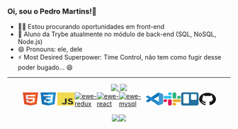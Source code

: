 ### Oi, sou o Pedro Martins!👋

- 👨‍💻 Estou procurando oportunidades em front-end 
- 📖 Aluno da Trybe atualmente no módulo de back-end (SQL, NoSQL, Node.js)
- 😄 Pronouns: ele, dele
- ⚡ Most Desired Superpower: Time Control, não tem como fugir desse poder bugado... 😄
<hr>
<div style="display: flex; justify-content: center">
  <link rel="stylesheet" href="https://cdn.jsdelivr.net/gh/devicons/devicon@v2.13.0/devicon.min.css">
  <a href="https://github.com/martinsph">
  <img height="160em" src="https://github-readme-stats.vercel.app/api?username=martinsph&show_icons=true&theme=tokyonight&include_all_commits=true&count_private=true"/>
  <img height="160em" src="https://github-readme-stats.vercel.app/api/top-langs/?username=martinsph&layout=compact&langs_count=7&theme=tokyonight"/>
</div>
  <div style="display: flex; justify-content: center">
    <i class="devicon-html5-plain colored"></i>
    <img align="center" alt="ewe-HTML" height="30" width="40" src="https://raw.githubusercontent.com/devicons/devicon/master/icons/html5/html5-original.svg">
    <img align="center" alt="ewe-CSS" height="30" width="40" src="https://raw.githubusercontent.com/devicons/devicon/master/icons/css3/css3-original.svg">
    <img align="center" alt="ewe-Js" height="30" width="40" src="https://raw.githubusercontent.com/devicons/devicon/master/icons/javascript/javascript-original.svg">
    <img align="center" alt="ewe-redux" height="40" width="50" src="https://cdn.jsdelivr.net/gh/devicons/devicon/icons/redux/redux-original.svg">
    <img align="center" alt="ewe-react" height="40" width="50" src="https://cdn.jsdelivr.net/gh/devicons/devicon/icons/react/react-original-wordmark.svg">
    <img align="center" alt="ewe-mysql" height="50" width="60" src="https://cdn.jsdelivr.net/gh/devicons/devicon/icons/mysql/mysql-original-wordmark.svg">
    <img align="center" alt="ewe-VScode" height="30" width="40" src="https://raw.githubusercontent.com/devicons/devicon/master/icons/vscode/vscode-original.svg">
    <img align="center" alt="ewe-Slack" height="30" width="40" src="https://raw.githubusercontent.com/devicons/devicon/master/icons/slack/slack-original.svg">
    <img align="center" alt="ewe-Trello" height="30" width="40" src="https://raw.githubusercontent.com/devicons/devicon/master/icons/trello/trello-plain.svg">
    <img align="center" alt="ewe-GitHub" height="30" width="40" src="https://raw.githubusercontent.com/devicons/devicon/master/icons/github/github-original.svg">
  </div>
</a>
<div style="display: flex; justify-content: center">
  <a href="https://www.linkedin.com/in/pedrohmmartins2021"><img src="https://img.shields.io/badge/-LinkedIn-%230077B5?style=for-the-badge&logo=linkedin&logoColor=white" target="_blank"></a>
    <a href="mailto:ph.mmartins@gmail.com"><img src="https://img.shields.io/badge/-Gmail-%23333?style=for-the-badge&logo=gmail&logoColor=white" target="_blank"></a>
</div>
